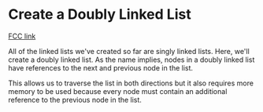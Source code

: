 # Create a Doubly Linked List

[FCC link](https://www.freecodecamp.org/learn/coding-interview-prep/data-structures/create-a-doubly-linked-list)

All of the linked lists we've created so far are singly linked lists. Here,
we'll create a doubly linked list. As the name implies, nodes in a doubly linked
list have references to the next and previous node in the list.

This allows us to traverse the list in both directions but it also requires more
memory to be used because every node must contain an additional reference to the
previous node in the list.
